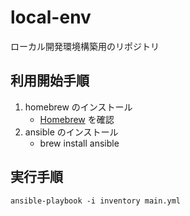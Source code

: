 # local-env

ローカル開発環境構築用のリポジトリ

## 利用開始手順

1. homebrew のインストール
    * [Homebrew](https://brew.sh/) を確認
1. ansible のインストール
    * brew install ansible

## 実行手順

```
ansible-playbook -i inventory main.yml
```